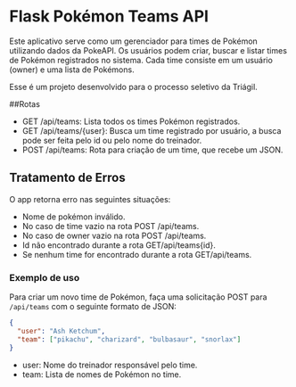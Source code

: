 # Flask Pokémon Teams API

Este aplicativo serve como um gerenciador para times de Pokémon utilizando dados da PokeAPI. Os usuários podem criar, buscar e listar times de Pokémon registrados no sistema. Cada time consiste em um usuário (owner) e uma lista de Pokémons.

Esse é um projeto desenvolvido para o processo seletivo da Triágil.

##Rotas
- GET /api/teams: Lista todos os times Pokémon registrados.
- GET /api/teams/{user}: Busca um time registrado por usuário, a busca pode ser feita pelo id ou pelo nome do treinador.
- POST /api/teams: Rota para criação de um time, que recebe um JSON.

## Tratamento de Erros
O app retorna erro nas seguintes situações:
- Nome de pokémon inválido.
- No caso de time vazio na rota POST /api/teams.
- No caso de owner vazio na rota POST /api/teams. 
- Id não encontrado durante a rota GET/api/teams{id}.
- Se nenhum time for encontrado durante a rota GET/api/teams.

### Exemplo de uso

Para criar um novo time de Pokémon, faça uma solicitação POST para `/api/teams` com o seguinte formato de JSON:

```json
{
  "user": "Ash Ketchum",
  "team": ["pikachu", "charizard", "bulbasaur", "snorlax"]
}
```

- user: Nome do treinador responsável pelo time.
- team: Lista de nomes de Pokémon no time.